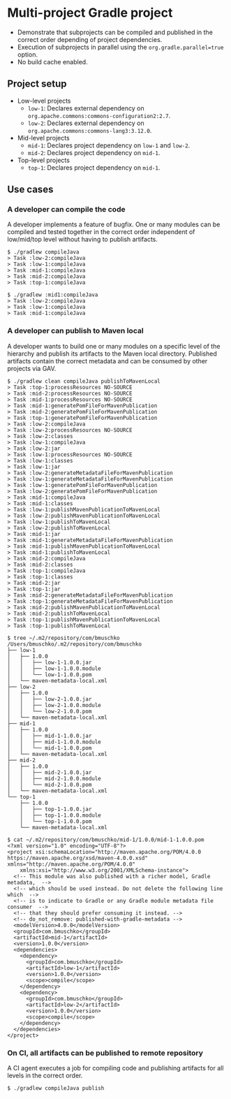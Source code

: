 # Multi-project Gradle project

* Demonstrate that subprojects can be compiled and published in the correct order depending of project dependencies.
* Execution of subprojects in parallel using the `org.gradle.parallel=true` option.
* No build cache enabled.

## Project setup

* Low-level projects
    * `low-1`: Declares external dependency on `org.apache.commons:commons-configuration2:2.7`.
    * `low-2`: Declares external dependency on `org.apache.commons:commons-lang3:3.12.0`.
* Mid-level projects
    * `mid-1`: Declares project dependency on `low-1` and `low-2`.
    * `mid-2`: Declares project dependency on `mid-1`.
* Top-level projects
    * `top-1`: Declares project dependency on `mid-1`.

## Use cases

### A developer can compile the code

A developer implements a feature of bugfix. One or many modules can be compiled and tested together in the correct order independent of low/mid/top level without having to publish artifacts.

```
$ ./gradlew compileJava
> Task :low-2:compileJava
> Task :low-1:compileJava
> Task :mid-1:compileJava
> Task :mid-2:compileJava
> Task :top-1:compileJava

$ ./gradlew :mid1:compileJava
> Task :low-2:compileJava
> Task :low-1:compileJava
> Task :mid-1:compileJava
```

### A developer can publish to Maven local

A developer wants to build one or many modules on a specific level of the hierarchy and publish its artifacts to the Maven local directory. Published artifacts contain the correct metadata and can be consumed by other projects via GAV.

```
$ ./gradlew clean compileJava publishToMavenLocal
> Task :top-1:processResources NO-SOURCE
> Task :mid-2:processResources NO-SOURCE
> Task :mid-1:processResources NO-SOURCE
> Task :mid-1:generatePomFileForMavenPublication
> Task :mid-2:generatePomFileForMavenPublication
> Task :top-1:generatePomFileForMavenPublication
> Task :low-2:compileJava
> Task :low-2:processResources NO-SOURCE
> Task :low-2:classes
> Task :low-1:compileJava
> Task :low-2:jar
> Task :low-1:processResources NO-SOURCE
> Task :low-1:classes
> Task :low-1:jar
> Task :low-2:generateMetadataFileForMavenPublication
> Task :low-1:generateMetadataFileForMavenPublication
> Task :low-1:generatePomFileForMavenPublication
> Task :low-2:generatePomFileForMavenPublication
> Task :mid-1:compileJava
> Task :mid-1:classes
> Task :low-1:publishMavenPublicationToMavenLocal
> Task :low-2:publishMavenPublicationToMavenLocal
> Task :low-1:publishToMavenLocal
> Task :low-2:publishToMavenLocal
> Task :mid-1:jar
> Task :mid-1:generateMetadataFileForMavenPublication
> Task :mid-1:publishMavenPublicationToMavenLocal
> Task :mid-1:publishToMavenLocal
> Task :mid-2:compileJava
> Task :mid-2:classes
> Task :top-1:compileJava
> Task :top-1:classes
> Task :mid-2:jar
> Task :top-1:jar
> Task :mid-2:generateMetadataFileForMavenPublication
> Task :top-1:generateMetadataFileForMavenPublication
> Task :mid-2:publishMavenPublicationToMavenLocal
> Task :mid-2:publishToMavenLocal
> Task :top-1:publishMavenPublicationToMavenLocal
> Task :top-1:publishToMavenLocal

$ tree ~/.m2/repository/com/bmuschko
/Users/bmuschko/.m2/repository/com/bmuschko
├── low-1
│   ├── 1.0.0
│   │   ├── low-1-1.0.0.jar
│   │   ├── low-1-1.0.0.module
│   │   └── low-1-1.0.0.pom
│   └── maven-metadata-local.xml
├── low-2
│   ├── 1.0.0
│   │   ├── low-2-1.0.0.jar
│   │   ├── low-2-1.0.0.module
│   │   └── low-2-1.0.0.pom
│   └── maven-metadata-local.xml
├── mid-1
│   ├── 1.0.0
│   │   ├── mid-1-1.0.0.jar
│   │   ├── mid-1-1.0.0.module
│   │   └── mid-1-1.0.0.pom
│   └── maven-metadata-local.xml
├── mid-2
│   ├── 1.0.0
│   │   ├── mid-2-1.0.0.jar
│   │   ├── mid-2-1.0.0.module
│   │   └── mid-2-1.0.0.pom
│   └── maven-metadata-local.xml
└── top-1
    ├── 1.0.0
    │   ├── top-1-1.0.0.jar
    │   ├── top-1-1.0.0.module
    │   └── top-1-1.0.0.pom
    └── maven-metadata-local.xml

$ cat ~/.m2/repository/com/bmuschko/mid-1/1.0.0/mid-1-1.0.0.pom
<?xml version="1.0" encoding="UTF-8"?>
<project xsi:schemaLocation="http://maven.apache.org/POM/4.0.0 https://maven.apache.org/xsd/maven-4.0.0.xsd" xmlns="http://maven.apache.org/POM/4.0.0"
    xmlns:xsi="http://www.w3.org/2001/XMLSchema-instance">
  <!-- This module was also published with a richer model, Gradle metadata,  -->
  <!-- which should be used instead. Do not delete the following line which  -->
  <!-- is to indicate to Gradle or any Gradle module metadata file consumer  -->
  <!-- that they should prefer consuming it instead. -->
  <!-- do_not_remove: published-with-gradle-metadata -->
  <modelVersion>4.0.0</modelVersion>
  <groupId>com.bmuschko</groupId>
  <artifactId>mid-1</artifactId>
  <version>1.0.0</version>
  <dependencies>
    <dependency>
      <groupId>com.bmuschko</groupId>
      <artifactId>low-1</artifactId>
      <version>1.0.0</version>
      <scope>compile</scope>
    </dependency>
    <dependency>
      <groupId>com.bmuschko</groupId>
      <artifactId>low-2</artifactId>
      <version>1.0.0</version>
      <scope>compile</scope>
    </dependency>
  </dependencies>
</project>
```

### On CI, all artifacts can be published to remote repository

A CI agent executes a job for compiling code and publishing artifacts for all levels in the correct order.

```
$ ./gradlew compileJava publish
```